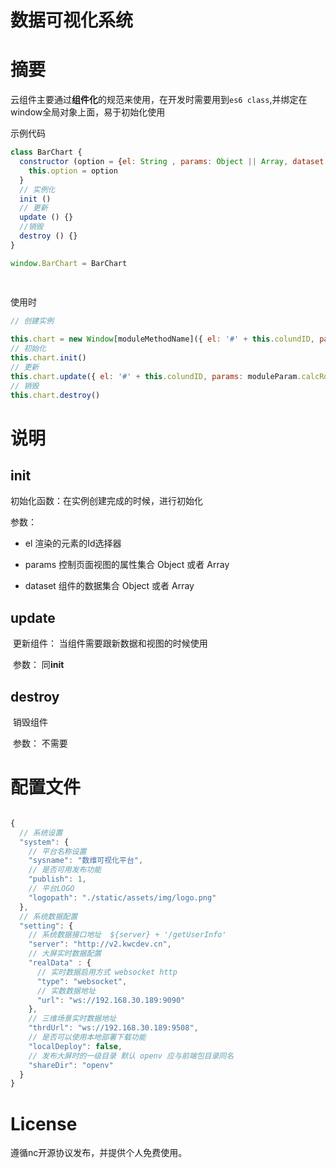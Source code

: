 
# 数据可视化系统


# 摘要

云组件主要通过**组件化**的规范来使用，在开发时需要用到`es6 class`,并绑定在window全局对象上面，易于初始化使用

示例代码

```js
class BarChart {
  constructor (option = {el: String , params: Object || Array, dataset: Object || Array }) {
    this.option = option
  }
  // 实例化
  init ()
  // 更新
  update () {}
  //销毁
  destroy () {}
}

window.BarChart = BarChart
    
  
```

使用时

```js 
// 创建实例

this.chart = new Window[moduleMethodName]({ el: '#' + this.colundID, params: moduleParam.calcRow, dataset: useDate })
// 初始化
this.chart.init()
// 更新
this.chart.update({ el: '#' + this.colundID, params: moduleParam.calcRow, dataset: useDate })
// 销毁
this.chart.destroy()
```



# 说明

## init 

初始化函数：在实例创建完成的时候，进行初始化

参数：

- el   渲染的元素的Id选择器

- params 控制页面视图的属性集合 Object 或者 Array

- dataset 组件的数据集合 Object 或者 Array

## update

​	更新组件： 当组件需要跟新数据和视图的时候使用

​	参数： 同**init**

## destroy

​	销毁组件

​    参数： 不需要

# 配置文件

```js

{
  // 系统设置
  "system": {
    // 平台名称设置
    "sysname": "数维可视化平台",       
    // 是否可用发布功能
    "publish": 1,
    // 平台LOGO
    "logopath": "./static/assets/img/logo.png"
  },
  // 系统数据配置
  "setting": {
    // 系统数据接口地址  ${server} + '/getUserInfo'
    "server": "http://v2.kwcdev.cn",
    // 大屏实时数据配置
    "realData" : {
      // 实时数据启用方式 websocket http
      "type": "websocket",
      // 实数数据地址
      "url": "ws://192.168.30.189:9090"
    },
    // 三维场景实时数据地址
    "thrdUrl": "ws://192.168.30.189:9508",
    // 是否可以使用本地部署下载功能
    "localDeploy": false,
    // 发布大屏时的一级目录 默认 openv 应与前端包目录同名
    "shareDir": "openv"
  }
}

```

# License

遵循nc开源协议发布，并提供个人免费使用。